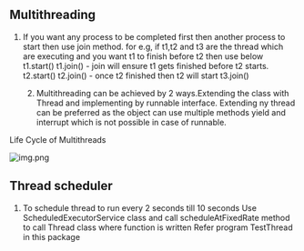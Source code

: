 
**Multithreading**
------------------

1. If you want any process to be completed first then another process to start then use join method.
   for e.g, if t1,t2 and t3 are the thread which are executing and you want t1 to finish before
   t2 then use below
   t1.start()
   t1.join() - join will ensure t1 gets finished before t2 starts.
   t2.start()
   t2.join() - once t2 finished then t2 will start
   t3.join()

    2. Multithreading can be achieved by 2 ways.Extending the class with Thread and implementing by runnable interface.
       Extending ny thread can be preferred as the object can use multiple methods yield and interrupt
       which is not possible in case of runnable.

Life Cycle of Multithreads

![img.png](img.png)

**Thread scheduler** 
---------------------

1. To schedule thread to run every 2 seconds till 10 seconds
Use ScheduledExecutorService class and call scheduleAtFixedRate method to call Thread class where function is written
Refer program TestThread in this package

